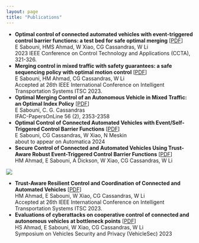```yaml
---
layout: page
title: "Publications"
---
```


* **Optimal control of connected automated vehicles with event-triggered control barrier functions: a test bed for safe optimal merging** [<a href="https://ieeexplore.ieee.org/abstract/document/10253379" target="_blank">PDF</a>]
  <br> E Sabouni, HMS Ahmad, W Xiao, CG Cassandras, W Li
  <br> 2023 IEEE Conference on Control Technology and Applications (CCTA), 321-326.	
* **Merging control in mixed traffic with safety guarantees: a safe sequencing policy with optimal motion control** [<a href="https://arxiv.org/abs/2305.16725" target="_blank">PDF</a>]
  <br> E Sabouni, HM Ahmad, CG Cassandras, W Li
  <br> Accepted at 26th IEEE International Conference on Intelligent Transportation Systems ITSC 2023.
* **Optimal Merging Control of an Autonomous Vehicle in Mixed Traffic: an Optimal Index Policy** [<a href="https://www.sciencedirect.com/science/article/pii/S2405896323016105" target="_blank">PDF</a>]
  <br> E Sabouni, C. G. Cassandras
  <br> IFAC-PapersOnLine 56 (2), 2353-2358
* **Optimal Control of Connected Automated Vehicles with Event/Self-Triggered Control Barrier Functions** [<a href="https://arxiv.org/abs/2209.13053" target="_blank">PDF</a>]
  <br> E Sabouni, CG Cassandras, W Xiao, N Meskin
    <br> about to appear on Automatica 2024
* **Secure Control of Connected and Automated Vehicles Using Trust-Aware Robust Event-Triggered Control Barrier Functions** [<a href="https://arxiv.org/pdf/2401.02306.pdf" target="_blank">PDF</a>]
  <br> HM Ahmad, E Sabouni, A Dickson, W Xiao, CG Cassandras, W Li
  

<IMG SRC="[animation1](http://ehsansabouni.github.io/video1).gif">
  
* **Trust-Aware Resilient Control and Coordination of Connected and Automated Vehicles** [<a href="https://arxiv.org/pdf/2305.16818.pdf" target="_blank">PDF</a>]
  <br> HM Ahmad, E Sabouni, W Xiao, CG Cassandras, W Li
    <br> Accepted at 26th IEEE International Conference on Intelligent Transportation Systems ITSC 2023.
* **Evaluations of cyberattacks on cooperative control of connected and autonomous vehicles at bottleneck points** [<a href="https://www.ndss-symposium.org/wp-content/uploads/2023/02/vehiclesec2023-23082-paper.pdf" target="_blank">PDF</a>]
<br> HS Ahmad, E Sabouni, W Xiao, CG Cassandras, W Li
<br> Symposium on Vehicles Security and Privacy (VehicleSec) 2023

  



